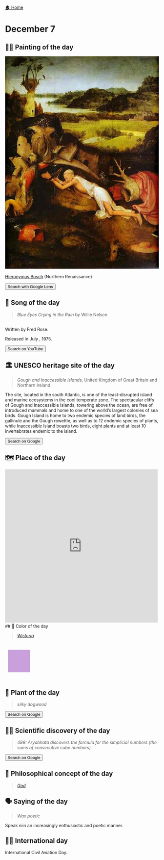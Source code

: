 
[🏠 Home](../../index.md)

# December 7

## 🧑‍🎨 Painting of the day

<img width="600" src="../img/Hieronymus_Bosch_5.jpg">

[Hieronymus Bosch](http://en.wikipedia.org/wiki/Hieronymus_Bosch) (Northern Renaissance)

<button class="btn btn-success"
onclick=" window.open('https://lens.google.com/uploadbyurl?url=https://iretes.github.io/one-a-day/data/img/Hieronymus_Bosch_5.jpg','_blank')">
Search with Google Lens
</button>

## 🎼 Song of the day

> *Blue Eyes Crying in the Rain*
by Willie Nelson

<br />Written by Fred Rose.

Released in July , 1975.

<button class="btn btn-success"
onclick=" window.open('http://www.youtube.com/search?q=Blue Eyes Crying in the Rain by Willie Nelson','_blank')">
Search on YouTube
</button>

## 🏛️ UNESCO heritage site of the day

> *Gough and Inaccessible Islands*, United Kingdom of Great Britain and Northern Ireland

<p>The site, located in the south Atlantic, is one of the least-disrupted island and marine ecosystems in the cool temperate zone. The spectacular cliffs of Gough and Inaccessible Islands, towering above the ocean, are free of introduced mammals and home to one of the world’s largest colonies of sea birds. Gough Island is home to two endemic species of land birds, the gallinule and the Gough rowettie, as well as to 12 endemic species of plants, while Inaccessible Island boasts two birds, eight plants and at least 10 invertebrates endemic to the island.</p>

<button class="btn btn-success"
onclick=" window.open('http://www.google.com/search?q=Gough and Inaccessible Islands','_blank')">
Search on Google
</button>

## 🗺️ Place of the day

<iframe
src="https://www.mapcrunch.com"
name="mapcrunch"
width="500"
height="500"
allowTransparency="true"
scrolling="no"
frameborder="0"
>
</iframe>
## 🎨 Color of the day

> *[Wisteria](https://en.wikipedia.org/wiki/Lavender_(color)#Light_lavender_(wisteria))*

<div style="color:#C9A0DC; font-size: 100px;">&#9632;</div>

## 🌿 Plant of the day

> *silky dogwood*

<button class="btn btn-success"
onclick=" window.open('http://www.google.com/search?q=silky dogwood','_blank')">
Search on Google
</button>

## 🧑‍🔬 Scientific discovery of the day

> *499: Aryabhata discovers the formula for the simplicial numbers (the sums of consecutive cube numbers).*

<button class="btn btn-success"
onclick=" window.open('http://www.google.com/search?q=499: Aryabhata discovers the formula for the simplicial numbers (the sums of consecutive cube numbers).','_blank')">
Search on Google
</button>

## 💭 Philosophical concept of the day

> *[God](https://en.wikipedia.org/wiki/God)*

## 🗣️ Saying of the day

> *Wax poetic*

Speak niin an increasingly enthusiastic and poetic manner.

## 🏳️‍🌈 International day

International Civil Aviation Day.
